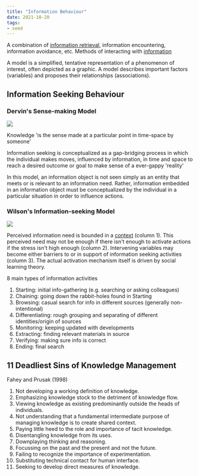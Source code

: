 ```yaml
---
title: "Information Behaviour"
date: 2021-10-20
tags:
- seed
---
```


A combination of [information retrieval](thoughts/information%20retrieval.md), information encountering, information avoidance, etc. Methods of interacting with [information](thoughts/information.md)

A model is a simplified, tentative representation of a phenomenon of interest, often depicted as a graphic. A model describes important factors (variables) and proposes their relationships (associations).

## Information Seeking Behaviour
### Dervin's Sense-making Model
![](/thoughts/images/dervin.png)

Knowledge 'is the sense made at a particular point in time-space by someone'

Information seeking is conceptualized as a gap-bridging process in which the individual makes moves, influenced by information, in time and space to reach a desired outcome or goal to make sense of a ever-gappy 'reality'

In this model, an information object is not seen simply as an entity that meets or is relevant to an information need. Rather, information embedded in an information object must be conceptualized by the individual in a particular situation in order to influence actions.

### Wilson's Information-seeking Model
![](/thoughts/images/wilson.png)

Perceived information need is bounded in a [context](thoughts/context.md) (column 1). This perceived need may not be enough if there isn't enough to activate actions if the stress isn't high enough (column 2). Intervening variables may become either barriers to or in support of information seeking activities (column 3). The actual activation mechanism itself is driven by social learning theory.

8 main types of information activities
1. Starting: initial info-gathering (e.g. searching or asking colleagues)
2. Chaining: going down the rabbit-holes found in Starting
3. Browsing: casual search for info in different sources (generally non-intentional)
4. Differentiating: rough grouping and separating of different identities/origin of sources
5. Monitoring: keeping updated with developments
6. Extracting: finding relevant materials in source
7. Verifying: making sure info is correct
8. Ending: final search

## 11 Deadliest Sins of Knowledge Management
Fahey and Prusak (1998)

1. Not developing a working definition of knowledge.
2. Emphasizing knowledge stock to the detriment of knowledge flow.
3. Viewing knowledge as existing predominantly outside the heads of individuals.
4. Not understanding that a fundamental intermediate purpose of managing knowledge is to create shared context.
5. Paying little heed to the role and importance of tacit knowledge.
6. Disentangling knowledge from its uses.
7. Downplaying thinking and reasoning.
8. Focussing on the past and the present and not the future.
9. Failing to recognize the importance of experimentation.
10. Substituting technical contact for human interface.
11. Seeking to develop direct measures of knowledge.

